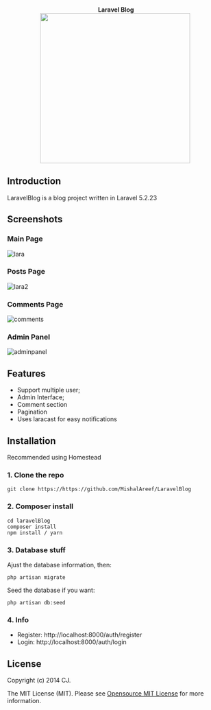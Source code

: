 <p align="center">
  <br>
  <b>Laravel Blog</b>
  <br>
  <a href="localhost:8000">
    <img src="https://www.designbust.com/download/168/png/laravel_icon512.png" width=350>
  </a>
</p>

## Introduction

LaravelBlog is a blog project written in Laravel 5.2.23

## Screenshots

### Main Page

![lara](https://user-images.githubusercontent.com/53239920/94927877-70bf0e80-04f5-11eb-87ab-108d71a64926.PNG)

### Posts Page

![lara2](https://user-images.githubusercontent.com/53239920/94928034-a49a3400-04f5-11eb-959f-6529ed6a0c35.PNG)

### Comments Page

![comments](https://user-images.githubusercontent.com/53239920/94927925-816f8480-04f5-11eb-8310-e9d1ef9a63f1.PNG)

### Admin Panel

![adminpanel](https://user-images.githubusercontent.com/53239920/94929173-51c17c00-04f7-11eb-8c63-dee004113b3c.PNG)


## Features

* Support multiple user;
* Admin Interface;
* Comment section
* Pagination
* Uses laracast for easy notifications


## Installation

Recommended using Homestead

### 1. Clone the repo

    git clone https://https://github.com/MishalAreef/LaravelBlog

### 2. Composer install

    cd laravelBlog
    composer install
    npm install / yarn
    
### 3. Database stuff

Ajust the database information, then: 

    php artisan migrate

Seed the database if you want: 

    php artisan db:seed

### 4. Info

* Register: http://localhost:8000/auth/register
* Login: http://localhost:8000/auth/login


## License

Copyright (c) 2014 CJ.

The MIT License (MIT). Please see [Opensource MIT License](http://www.opensource.org/licenses/MIT) for more information.
